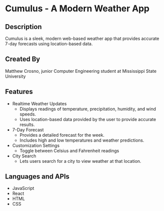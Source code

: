 # Cumulus - A Modern Weather App

## Description
Cumulus is a sleek, modern web-based weather app that provides accurate 7-day forecasts using location-based data.

## Created By
Matthew Crosno, junior Computer Engineering student at Mississippi State University

## Features
- Realtime Weather Updates
  - Displays readings of temperature, precipitation, humidity, and wind speeds.
  - Uses location-based data provided by the user to provide accurate results.
- 7-Day Forecast
  - Provides a detailed forecast for the week.
  - Includes high and low temperatures and weather predictions.
- Customization Settings
  - Toggle between Celsius and Fahrenheit readings
- City Search
  - Lets users search for a city to view weather at that location.

## Languages and APIs
- JavaScript
- React
- HTML
- CSS
